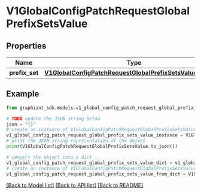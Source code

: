 # V1GlobalConfigPatchRequestGlobalPrefixSetsValue


## Properties

Name | Type | Description | Notes
------------ | ------------- | ------------- | -------------
**prefix_set** | [**V1GlobalConfigPatchRequestGlobalPrefixSetsValuePrefixSet**](V1GlobalConfigPatchRequestGlobalPrefixSetsValuePrefixSet.md) |  | [optional] 

## Example

```python
from graphiant_sdk.models.v1_global_config_patch_request_global_prefix_sets_value import V1GlobalConfigPatchRequestGlobalPrefixSetsValue

# TODO update the JSON string below
json = "{}"
# create an instance of V1GlobalConfigPatchRequestGlobalPrefixSetsValue from a JSON string
v1_global_config_patch_request_global_prefix_sets_value_instance = V1GlobalConfigPatchRequestGlobalPrefixSetsValue.from_json(json)
# print the JSON string representation of the object
print(V1GlobalConfigPatchRequestGlobalPrefixSetsValue.to_json())

# convert the object into a dict
v1_global_config_patch_request_global_prefix_sets_value_dict = v1_global_config_patch_request_global_prefix_sets_value_instance.to_dict()
# create an instance of V1GlobalConfigPatchRequestGlobalPrefixSetsValue from a dict
v1_global_config_patch_request_global_prefix_sets_value_from_dict = V1GlobalConfigPatchRequestGlobalPrefixSetsValue.from_dict(v1_global_config_patch_request_global_prefix_sets_value_dict)
```
[[Back to Model list]](../README.md#documentation-for-models) [[Back to API list]](../README.md#documentation-for-api-endpoints) [[Back to README]](../README.md)


